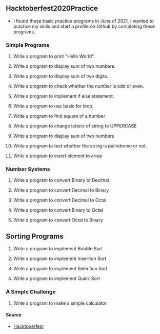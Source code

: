 ## Hacktoberfest2020Practice

- I found these basic practice programs in June of 2021. I wanted to practice my skills
  and start a profile on Github by completing these programs.


### Simple Programs

1. Write a program to print "Hello World".

2. Write a program to display sum of two numbers.

3. Write a program to display sum of two digits.

4. Write a program to check whether the number is odd or even.

5. Write a program to implement if else statement.

6. Write a program to use basic for loop.

7. Write a program to find square of a number

8. Write a program to change letters of string to UPPERCASE

9. Write a program to display sum of two numbers

10. Write a program to test whether the string is palindrome or not.

11. Write a program to insert element to array


### Number Systems

1. Write a program to convert Binary to Decimal

2. Write a program to convert Decimal to Binary

3. Write a program to convert Decimal to Octal

4. Write a program to convert Binary to Octal

5. Write a program to convert Octal to Binary

## Sorting Programs

1. Write a program to implement Bubble Sort

2. Write a program to implement Insertion Sort

3. Write a program to implement Selection Sort

4. Write a program to implement Quick Sort

### A Simple Challenge

1. Write a program to make a simple calculator

#### Source
 - [Hacktoberfest](https://github.com/bigyanic/Hacktoberfest-Simple-Practice-Programmes)
